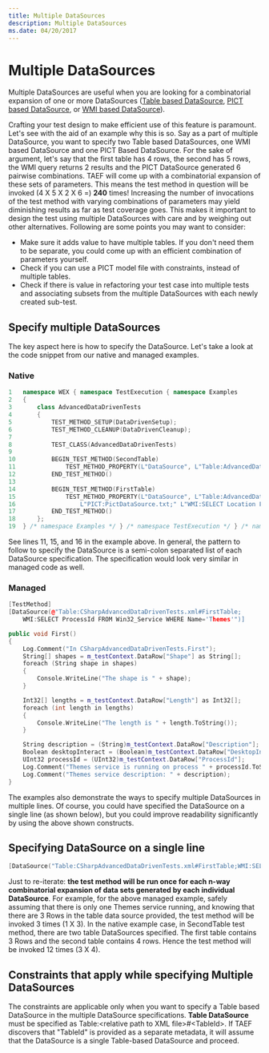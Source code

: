 ```yaml
---
title: Multiple DataSources
description: Multiple DataSources
ms.date: 04/20/2017
---
```


# Multiple DataSources


Multiple DataSources are useful when you are looking for a combinatorial expansion of one or more DataSources ([Table based DataSource](table-data-source.md), [PICT based DataSource](pict-data-source.md), or [WMI based DataSource](wmi-data-source.md)).

Crafting your test design to make efficient use of this feature is paramount. Let's see with the aid of an example why this is so. Say as a part of multiple DataSource, you want to specify two Table based DataSources, one WMI based DataSource and one PICT Based DataSource. For the sake of argument, let's say that the first table has 4 rows, the second has 5 rows, the WMI query returns 2 results and the PICT DataSource generated 6 pairwise combinations. TAEF will come up with a combinatorial expansion of these sets of parameters. This means the test method in question will be invoked (4 X 5 X 2 X 6 =) **240** times! Increasing the number of invocations of the test method with varying combinations of parameters may yield diminishing results as far as test coverage goes. This makes it important to design the test using multiple DataSources with care and by weighing out other alternatives. Following are some points you may want to consider:

-   Make sure it adds value to have multiple tables. If you don't need them to be separate, you could come up with an efficient combination of parameters yourself.
-   Check if you can use a PICT model file with constraints, instead of multiple tables.
-   Check if there is value in refactoring your test case into multiple tests and associating subsets from the multiple DataSources with each newly created sub-test.

## <span id="Specify_multiple_DataSources"></span><span id="specify_multiple_datasources"></span><span id="SPECIFY_MULTIPLE_DATASOURCES"></span>Specify multiple DataSources


The key aspect here is how to specify the DataSource. Let's take a look at the code snippet from our native and managed examples.

### <span id="Native"></span><span id="native"></span><span id="NATIVE"></span>Native

```cpp
1   namespace WEX { namespace TestExecution { namespace Examples
2   {
3       class AdvancedDataDrivenTests
4       {
5           TEST_METHOD_SETUP(DataDrivenSetup);
6           TEST_METHOD_CLEANUP(DataDrivenCleanup);
7
8           TEST_CLASS(AdvancedDataDrivenTests)
9
10          BEGIN_TEST_METHOD(SecondTable)
11              TEST_METHOD_PROPERTY(L"DataSource", L"Table:AdvancedDataDrivenTests.xml#Table2;Table:CppTestLevelDataSource.xml#NestedTable")
12          END_TEST_METHOD()
13
14          BEGIN_TEST_METHOD(FirstTable)
15              TEST_METHOD_PROPERTY(L"DataSource", L"Table:AdvancedDataDrivenTests.xml#Table1;"
16                  L"PICT:PictDataSource.txt;" L"WMI:SELECT Location FROM Win32_StartupCommand")
17          END_TEST_METHOD()
18      };
19  } /* namespace Examples */ } /* namespace TestExecution */ } /* namespace WEX */
```

See lines 11, 15, and 16 in the example above. In general, the pattern to follow to specify the DataSource is a semi-colon separated list of each DataSource specification. The specification would look very similar in managed code as well.

### <span id="Managed"></span><span id="managed"></span><span id="MANAGED"></span>Managed

```cpp
[TestMethod]
[DataSource(@"Table:CSharpAdvancedDataDrivenTests.xml#FirstTable;
    WMI:SELECT ProcessId FROM Win32_Service WHERE Name='Themes'")]

public void First()
{
    Log.Comment("In CSharpAdvancedDataDrivenTests.First");
    String[] shapes = m_testContext.DataRow["Shape"] as String[];
    foreach (String shape in shapes)
    {
        Console.WriteLine("The shape is " + shape);
    }

    Int32[] lengths = m_testContext.DataRow["Length"] as Int32[];
    foreach (int length in lengths)
    {
        Console.WriteLine("The length is " + length.ToString());
    }

    String description = (String)m_testContext.DataRow["Description"];
    Boolean desktopInteract = (Boolean)m_testContext.DataRow["DesktopInteract"];
    UInt32 processId = (UInt32)m_testContext.DataRow["ProcessId"];
    Log.Comment("Themes service is running on process " + processId.ToString());
    Log.Comment("Themes service description: " + description);
}
```

The examples also demonstrate the ways to specify multiple DataSources in multiple lines. Of course, you could have specified the DataSource on a single line (as shown below), but you could improve readability significantly by using the above shown constructs.

## <span id="Specifying_DataSource_on_a_single_line"></span><span id="specifying_datasource_on_a_single_line"></span><span id="SPECIFYING_DATASOURCE_ON_A_SINGLE_LINE"></span>Specifying DataSource on a single line


```cpp
[DataSource("Table:CSharpAdvancedDataDrivenTests.xml#FirstTable;WMI:SELECT ProcessId FROM Win32_Service WHERE Name='Themes'")]
```

Just to re-iterate: **the test method will be run once for each n-way combinatorial expansion of data sets generated by each individual DataSource**. For example, for the above managed example, safely assuming that there is only one Themes service running, and knowing that there are 3 Rows in the table data source provided, the test method will be invoked 3 times (1 X 3). In the native example case, in SecondTable test method, there are two table DataSources specified. The first table contains 3 Rows and the second table contains 4 rows. Hence the test method will be invoked 12 times (3 X 4).

## <span id="Constraints_that_apply_while_specifying_Multiple_DataSources"></span><span id="constraints_that_apply_while_specifying_multiple_datasources"></span><span id="CONSTRAINTS_THAT_APPLY_WHILE_SPECIFYING_MULTIPLE_DATASOURCES"></span>Constraints that apply while specifying Multiple DataSources


The constraints are applicable only when you want to specify a Table based DataSource in the multiple DataSource specifications. **Table DataSource** must be specified as Table:&lt;relative path to XML file&gt;\#&lt;TableId&gt;. If TAEF discovers that "TableId" is provided as a separate metadata, it will assume that the DataSource is a single Table-based DataSource and proceed.

 

 





